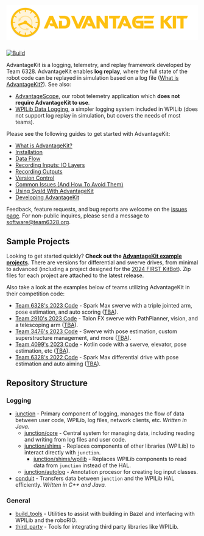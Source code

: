 # ![AdvantageKit](/banner.png)

[![Build](https://github.com/Mechanical-Advantage/AdvantageKit/actions/workflows/build.yml/badge.svg?branch=main&event=push)](https://github.com/Mechanical-Advantage/AdvantageKit/actions/workflows/build.yml)

AdvantageKit is a logging, telemetry, and replay framework developed by Team 6328. AdvantageKit enables **log replay**, where the full state of the robot code can be replayed in simulation based on a log file ([What is AdvantageKit?](/docs/WHAT-IS-ADVANTAGEKIT.md)). See also:

- [AdvantageScope](https://github.com/Mechanical-Advantage/AdvantageScope), our robot telemetry application which **does not require AdvantageKit to use**.
- [WPILib Data Logging](https://docs.wpilib.org/en/stable/docs/software/telemetry/datalog.html), a simpler logging system included in WPILib (does not support log replay in simulation, but covers the needs of most teams).

Please see the following guides to get started with AdvantageKit:

- [What is AdvantageKit?](/docs/WHAT-IS-ADVANTAGEKIT.md)
- [Installation](/docs/INSTALLATION.md)
- [Data Flow](/docs/DATA-FLOW.md)
- [Recording Inputs: IO Layers](/docs/RECORDING-INPUTS.md)
- [Recording Outputs](/docs/RECORDING-OUTPUTS.md)
- [Version Control](/docs/VERSION-CONTROL.md)
- [Common Issues (And How To Avoid Them)](/docs/COMMON-ISSUES.md)
- [Using SysId With AdvantageKit](/docs/SYSID.md)
- [Developing AdvantageKit](/docs/DEVELOPING.md)

Feedback, feature requests, and bug reports are welcome on the [issues page](https://github.com/Mechanical-Advantage/AdvantageKit/issues). For non-public inquires, please send a message to software@team6328.org.

## Sample Projects

Looking to get started quickly? **Check out the [AdvantageKit example projects](https://github.com/Mechanical-Advantage/AdvantageKit/blob/main/docs/INSTALLATION.md#new-projects).** There are versions for differential and swerve drives, from minimal to advanced (including a project designed for the [2024 FIRST KitBot](https://www.firstinspires.org/resource-library/frc/kitbot)). Zip files for each project are attached to the latest release.

Also take a look at the examples below of teams utilizing AdvantageKit in their competition code:

- [Team 6328's 2023 Code](https://github.com/Mechanical-Advantage/RobotCode2023) - Spark Max swerve with a triple jointed arm, pose estimation, and auto scoring ([TBA](https://www.thebluealliance.com/team/6328/2023)).
- [Team 2910's 2023 Code](https://github.com/FRCTeam2910/2023CompetitionRobot-Public) - Talon FX swerve with PathPlanner, vision, and a telescoping arm ([TBA](https://www.thebluealliance.com/team/2910/2023)).
- [Team 3476's 2023 Code](https://github.com/FRC3476/FRC-2023) - Swerve with pose estimation, custom superstructure management, and more ([TBA](https://www.thebluealliance.com/team/3476/2023)).
- [Team 4099's 2023 Code](https://github.com/team4099/ChargedUp-2023/tree/main) - Kotlin code with a swerve, elevator, pose estimation, etc ([TBA](https://www.thebluealliance.com/team/4099/2023)).
- [Team 6328's 2022 Code](https://github.com/Mechanical-Advantage/RobotCode2022) - Spark Max differential drive with pose estimation and auto aiming ([TBA](https://www.thebluealliance.com/team/6328/2022)).

## Repository Structure

### Logging

- [junction](/junction) - Primary component of logging, manages the flow of data between user code, WPILib, log files, network clients, etc. _Written in Java._
  - [junction/core](/junction/core) - Central system for managing data, including reading and writing from log files and user code.
  - [junction/shims](/junction/shims) - Replaces components of other libraries (WPILib) to interact directly with `junction`.
    - [junction/shims/wpilib](/junction/shims/wpilib) - Replaces WPILib components to read data from `junction` instead of the HAL.
  - [junction/autolog](/junction/autolog) - Annotation procesor for creating log input classes.
- [conduit](/conduit) - Transfers data between `junction` and the WPILib HAL efficiently. _Written in C++ and Java._

### General

- [build_tools](/build_tools) - Utilities to assist with building in Bazel and interfacing with WPILib and the roboRIO.
- [third_party](/third_party) - Tools for integrating third party libraries like WPILib.

